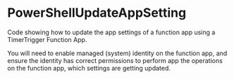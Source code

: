 # PowerShellUpdateAppSetting

Code showing how to update the app settings of a function app using a TimerTrigger Function App.

You will need to enable managed (system) identity on the function app, and ensure the identity has correct permissions to perform app the operations on the function app, which settings are getting updated. 

